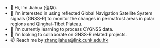 - 👋 Hi, I’m Jiahua (佳华).
- 👀 I’m interested in using reflected Global Navigation Satellite System signals (GNSS-R) to monitor the changes in permafrost areas in polar regions and Qinghai-Tibet Plateau. 
- 🌱 I’m currently learning to process CYGNSS data.
- 💞️ I’m looking to collaborate on GNSS-R related projects.
- 📫 Reach me by zhangjiahua@link.cuhk.edu.hk

<!---
ZJHuabc/ZJHuabc is a ✨ special ✨ repository because its `README.md` (this file) appears on your GitHub profile.
You can click the Preview link to take a look at your changes.
--->
